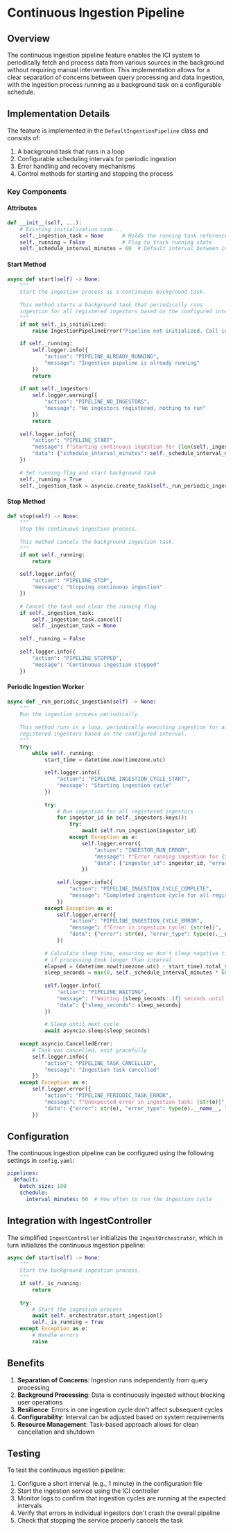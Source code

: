 # Continuous Ingestion Pipeline

## Overview

The continuous ingestion pipeline feature enables the ICI system to periodically fetch and process data from various sources in the background without requiring manual intervention. This implementation allows for a clear separation of concerns between query processing and data ingestion, with the ingestion process running as a background task on a configurable schedule.

## Implementation Details

The feature is implemented in the `DefaultIngestionPipeline` class and consists of:

1. A background task that runs in a loop
2. Configurable scheduling intervals for periodic ingestion 
3. Error handling and recovery mechanisms
4. Control methods for starting and stopping the process

### Key Components

#### Attributes

```python
def __init__(self, ...):
    # Existing initialization code...
    self._ingestion_task = None      # Holds the running task reference
    self._running = False            # Flag to track running state
    self._schedule_interval_minutes = 60  # Default interval between ingestion cycles
```

#### Start Method

```python
async def start(self) -> None:
    """
    Start the ingestion process as a continuous background task.
    
    This method starts a background task that periodically runs
    ingestion for all registered ingestors based on the configured interval.
    """
    if not self._is_initialized:
        raise IngestionPipelineError("Pipeline not initialized. Call initialize() first.")
    
    if self._running:
        self.logger.info({
            "action": "PIPELINE_ALREADY_RUNNING",
            "message": "Ingestion pipeline is already running"
        })
        return
        
    if not self._ingestors:
        self.logger.warning({
            "action": "PIPELINE_NO_INGESTORS",
            "message": "No ingestors registered, nothing to run"
        })
        return
    
    self.logger.info({
        "action": "PIPELINE_START",
        "message": f"Starting continuous ingestion for {len(self._ingestors)} registered ingestors",
        "data": {"schedule_interval_minutes": self._schedule_interval_minutes}
    })
    
    # Set running flag and start background task
    self._running = True
    self._ingestion_task = asyncio.create_task(self._run_periodic_ingestion())
```

#### Stop Method

```python
def stop(self) -> None:
    """
    Stop the continuous ingestion process.
    
    This method cancels the background ingestion task.
    """
    if not self._running:
        return
        
    self.logger.info({
        "action": "PIPELINE_STOP",
        "message": "Stopping continuous ingestion"
    })
    
    # Cancel the task and clear the running flag
    if self._ingestion_task:
        self._ingestion_task.cancel()
        self._ingestion_task = None
    
    self._running = False
    
    self.logger.info({
        "action": "PIPELINE_STOPPED",
        "message": "Continuous ingestion stopped"
    })
```

#### Periodic Ingestion Worker

```python
async def _run_periodic_ingestion(self) -> None:
    """
    Run the ingestion process periodically.
    
    This method runs in a loop, periodically executing ingestion for all
    registered ingestors based on the configured interval.
    """
    try:
        while self._running:
            start_time = datetime.now(timezone.utc)
            
            self.logger.info({
                "action": "PIPELINE_INGESTION_CYCLE_START",
                "message": "Starting ingestion cycle"
            })
            
            try:
                # Run ingestion for all registered ingestors
                for ingestor_id in self._ingestors.keys():
                    try:
                        await self.run_ingestion(ingestor_id)
                    except Exception as e:
                        self.logger.error({
                            "action": "INGESTOR_RUN_ERROR",
                            "message": f"Error running ingestion for {ingestor_id}: {str(e)}",
                            "data": {"ingestor_id": ingestor_id, "error": str(e)}
                        })
                
                self.logger.info({
                    "action": "PIPELINE_INGESTION_CYCLE_COMPLETE",
                    "message": "Completed ingestion cycle for all registered ingestors"
                })
            except Exception as e:
                self.logger.error({
                    "action": "PIPELINE_INGESTION_CYCLE_ERROR",
                    "message": f"Error in ingestion cycle: {str(e)}",
                    "data": {"error": str(e), "error_type": type(e).__name__}
                })
            
            # Calculate sleep time, ensuring we don't sleep negative time 
            # if processing took longer than interval
            elapsed = (datetime.now(timezone.utc) - start_time).total_seconds()
            sleep_seconds = max(0, self._schedule_interval_minutes * 60 - elapsed)
            
            self.logger.info({
                "action": "PIPELINE_WAITING",
                "message": f"Waiting {sleep_seconds:.1f} seconds until next ingestion cycle",
                "data": {"sleep_seconds": sleep_seconds}
            })
            
            # Sleep until next cycle
            await asyncio.sleep(sleep_seconds)
    
    except asyncio.CancelledError:
        # Task was cancelled, exit gracefully
        self.logger.info({
            "action": "PIPELINE_TASK_CANCELLED",
            "message": "Ingestion task cancelled"
        })
    except Exception as e:
        self.logger.error({
            "action": "PIPELINE_PERIODIC_TASK_ERROR",
            "message": f"Unexpected error in ingestion task: {str(e)}",
            "data": {"error": str(e), "error_type": type(e).__name__, "traceback": traceback.format_exc()}
        })
```

## Configuration

The continuous ingestion pipeline can be configured using the following settings in `config.yaml`:

```yaml
pipelines:
  default:
    batch_size: 100
    schedule:
      interval_minutes: 60  # How often to run the ingestion cycle
```

## Integration with IngestController

The simplified `IngestController` initializes the `IngestOrchestrator`, which in turn initializes the continuous ingestion pipeline:

```python
async def start(self) -> None:
    """
    Start the background ingestion process.
    """
    if self._is_running:
        return
    
    try:
        # Start the ingestion process
        await self._orchestrator.start_ingestion()
        self._is_running = True
    except Exception as e:
        # Handle errors
        raise
```

## Benefits

1. **Separation of Concerns**: Ingestion runs independently from query processing
2. **Background Processing**: Data is continuously ingested without blocking user operations
3. **Resilience**: Errors in one ingestion cycle don't affect subsequent cycles
4. **Configurability**: Interval can be adjusted based on system requirements
5. **Resource Management**: Task-based approach allows for clean cancellation and shutdown

## Testing

To test the continuous ingestion pipeline:

1. Configure a short interval (e.g., 1 minute) in the configuration file
2. Start the ingestion service using the ICI controller
3. Monitor logs to confirm that ingestion cycles are running at the expected intervals
4. Verify that errors in individual ingestors don't crash the overall pipeline
5. Check that stopping the service properly cancels the task 
